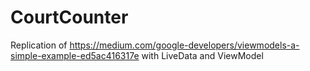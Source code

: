 # CourtCounter
Replication of https://medium.com/google-developers/viewmodels-a-simple-example-ed5ac416317e with LiveData and ViewModel
